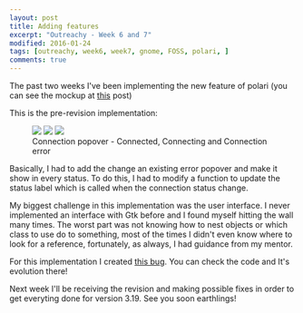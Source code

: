 ```yaml
---
layout: post
title: Adding features
excerpt: "Outreachy - Week 6 and 7"
modified: 2016-01-24
tags: [outreachy, week6, week7, gnome, FOSS, polari, ]
comments: true
---
```


<p>
The past two weeks I've been implementing the new feature of polari (you can see the mockup at <a href="http://belinhacbr.github.io/fresh-designs/">this</a> post)  
</p>

<p>
This is the pre-revision implementation:
</p>
<figure>
	<a href="http://i.imgur.com/CyCD2Ai" title="Connected"><img src="http://i.imgur.com/CyCD2Ai.png"></a>
	<a href="http://i.imgur.com/RP0P7ZS" title="Connecting"><img src="http://i.imgur.com/RP0P7ZS.png"></a>
	<a href="http://i.imgur.com/EFz3K2h" title="Connection error"><img src="http://i.imgur.com/EFz3K2h.png"></a>
	<figcaption>Connection popover - Connected, Connecting and Connection error</figcaption>
</figure>
<p>
Basically, I had to add the change an existing error popover and make it show in every status. To do this, I had to modify a function to update the status label which is called when the connection status change. 
</p>
<p>
My biggest challenge in this implementation was the user interface. I never implemented an interface with Gtk before and I found myself hitting the wall many times. 
The worst part was not knowing how to nest objects or which class to use do to something, most of the times I didn't even know where to look for a reference, fortunately, as always, I had guidance from my mentor. 
</p>
<p>
For this implementation I created <a href="https://bugzilla.gnome.org/show_bug.cgi?id=709984">this bug</a>. You can check the code and It's evolution there!
</p>
<p>
Next week I'll be receiving the revision and making possible fixes in order to get everyting done for version 3.19. See you soon earthlings!
</p>
